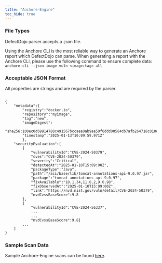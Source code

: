 ```yaml
---
title: "Anchore-Engine"
toc_hide: true
---
```


### File Types
DefectDojo parser accepts a .json file.

Using the [Anchore CLI](https://docs.anchore.com/current/docs/using/cli_usage/images/inspecting_image_content/) is the most reliable way to generate an Anchore report which DefectDojo can parse. When generating a report with the Anchore CLI, please use the following command to ensure complete data: `anchore-cli --json image vuln <image:tag> all`

### Acceptable JSON Format
All properties are strings and are required by the parser.

~~~

{
    "metadata":{
        "registry":"docker.io",
        "repository":"myimage",
        "tag":"new",
        "imageDigest":
        "sha256:100ec0d69914788c491567bccaea0ab9aa50f0ddd00584db7afb264718c010d6",
        "timestamp":"2025-01-13T10:09:59.971Z"
        },
    "securityEvaluation":[
        {
            "vulnerabilityId":"CVE-2024-50379",
            "cves":"CVE-2024-50379",
            "severity":"Critical",
            "detectedAt":"2025-01-10T15:09:00Z",
            "packageType":"Java",
            "path":"/aci/base/lib/tomcat-annotations-api-9.0.97.jar",
            "package":"tomcat-annotations-api-9.0.97",
            "fixAvailable":"10.1.34,11.0.2,9.0.98",
            "fixObservedAt":"2025-01-10T15:09:00Z",
            "link":"https://nvd.nist.gov/vuln/detail/CVE-2024-50379",
            "nvdCvssBaseScore":9.8
        },
        {
            "vulnerabilityId":"CVE-2024-56337",
            ...
            ...
            "nvdCvssBaseScore":9.8}
        ...
    ]
}
~~~

### Sample Scan Data
Sample Anchore-Engine scans can be found [here](https://github.com/DefectDojo/django-DefectDojo/tree/master/unittests/scans/anchore_engine).